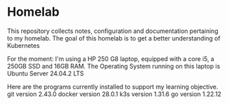 # Homelab
This repository collects notes, configuration and documentation pertaining to my homelab.
The goal of this homelab is to get a better understanding of Kubernetes

For the moment: 
I'm using a HP 250 G8 laptop, equipped with a core i5, a 250GB SSD and 16GB RAM.
The Operating System running on this laptop is Ubuntu Server 24.04.2 LTS

Here are the programs currently installed to support my learning objective.
git version 2.43.0
docker version 28.0.1
k3s version 1.31.6
go version 1.22.12
